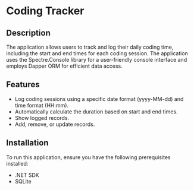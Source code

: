 # Coding Tracker

## Description

The application allows users to track and log their daily coding time, including the start and end times for each coding session.
The application uses the Spectre.Console library for a user-friendly console interface and employs Dapper ORM for efficient data access.

## Features

- Log coding sessions using a specific date format (yyyy-MM-dd) and time format (HH:mm).
- Automatically calculate the duration based on start and end times.
- Show logged records.
- Add, remove, or update records.

## Installation

To run this application, ensure you have the following prerequisites installed:

- .NET SDK
- SQLite
